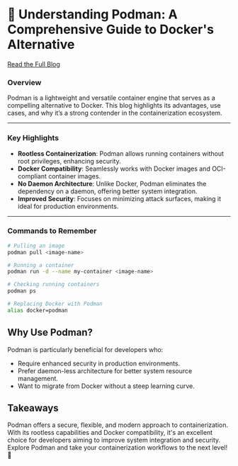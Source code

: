 # 🚀 Understanding Podman: A Comprehensive Guide to Docker's Alternative  
[Read the Full Blog](https://medium.com/@omaisafzal225/understanding-podman-a-comprehensive-guide-to-dockers-alternative-678139e7aaeb)

### **Overview**
Podman is a lightweight and versatile container engine that serves as a compelling alternative to Docker. This blog highlights its advantages, use cases, and why it’s a strong contender in the containerization ecosystem.

---

### **Key Highlights**
- **Rootless Containerization**: Podman allows running containers without root privileges, enhancing security.
- **Docker Compatibility**: Seamlessly works with Docker images and OCI-compliant container images.
- **No Daemon Architecture**: Unlike Docker, Podman eliminates the dependency on a daemon, offering better system integration.
- **Improved Security**: Focuses on minimizing attack surfaces, making it ideal for production environments.

---

### **Commands to Remember**
```bash
# Pulling an image
podman pull <image-name>

# Running a container
podman run -d --name my-container <image-name>

# Checking running containers
podman ps

# Replacing Docker with Podman
alias docker=podman

```
## Why Use Podman?
Podman is particularly beneficial for developers who:
<ul>
<li>Require enhanced security in production environments.</li>
<li>Prefer daemon-less architecture for better system resource management.</li>
<li>Want to migrate from Docker without a steep learning curve.</li>
</ul>

## Takeaways
Podman offers a secure, flexible, and modern approach to containerization. With its rootless capabilities and Docker compatibility, it's an excellent choice for developers aiming to improve system integration and security.
Explore Podman and take your containerization workflows to the next level! 🚀